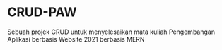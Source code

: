 # CRUD-PAW
Sebuah projek CRUD untuk menyelesaikan mata kuliah Pengembangan Aplikasi berbasis Website 2021 berbasis MERN
